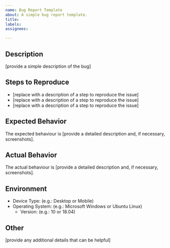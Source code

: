 ```yaml
---
name: Bug Report Template
about: A simple bug report template.
title: 
labels: 
assignees: 

---
```


## Description

[provide a simple description of the bug]

## Steps to Reproduce

- [replace with a description of a step to reproduce the issue]
- [replace with a description of a step to reproduce the issue]
- [replace with a description of a step to reproduce the issue]

## Expected Behavior
The expected behaviour is [provide a detailed description and, if necessary, screenshots].

## Actual Behavior
The actual behaviour is [provide a detailed description and, if necessary, screenshots].

## Environment
- Device Type: (e.g.: Desktop or Mobile)
- Operating System: (e.g.: Microsoft Windows or Ubuntu Linux)
  - Version: (e.g.: 10 or 18.04)

## Other
[provide any additional details that can be helpful]

